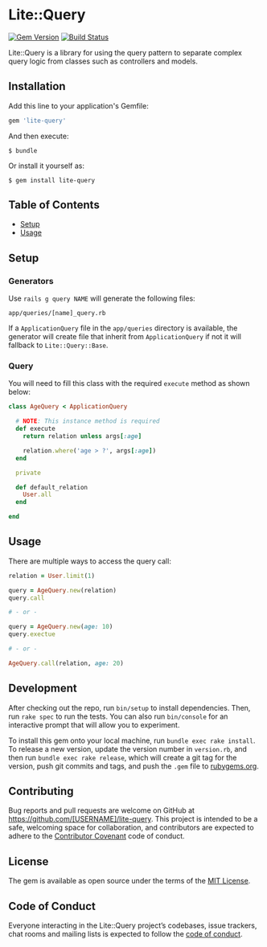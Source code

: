 # Lite::Query

[![Gem Version](https://badge.fury.io/rb/lite-query.svg)](http://badge.fury.io/rb/lite-query)
[![Build Status](https://travis-ci.org/drexed/lite-query.svg?branch=master)](https://travis-ci.org/drexed/lite-query)

Lite::Query is a library for using the query pattern to separate complex query
logic from classes such as controllers and models.

## Installation

Add this line to your application's Gemfile:

```ruby
gem 'lite-query'
```

And then execute:

    $ bundle

Or install it yourself as:

    $ gem install lite-query

## Table of Contents

* [Setup](#setup)
* [Usage](#usage)

## Setup

### Generators

Use `rails g query NAME` will generate the following files:

```erb
app/queries/[name]_query.rb
```

If a `ApplicationQuery` file in the `app/queries` directory is available, the
generator will create file that inherit from `ApplicationQuery` if not it will
fallback to `Lite::Query::Base`.

### Query

You will need to fill this class with the required `execute` method as shown below:

```ruby
class AgeQuery < ApplicationQuery

  # NOTE: This instance method is required
  def execute
    return relation unless args[:age]

    relation.where('age > ?', args[:age])
  end

  private

  def default_relation
    User.all
  end

end
```

## Usage

There are multiple ways to access the query call:

```ruby
relation = User.limit(1)

query = AgeQuery.new(relation)
query.call

# - or -

query = AgeQuery.new(age: 10)
query.exectue

# - or -

AgeQuery.call(relation, age: 20)
```

## Development

After checking out the repo, run `bin/setup` to install dependencies. Then, run `rake spec` to run the tests. You can also run `bin/console` for an interactive prompt that will allow you to experiment.

To install this gem onto your local machine, run `bundle exec rake install`. To release a new version, update the version number in `version.rb`, and then run `bundle exec rake release`, which will create a git tag for the version, push git commits and tags, and push the `.gem` file to [rubygems.org](https://rubygems.org).

## Contributing

Bug reports and pull requests are welcome on GitHub at https://github.com/[USERNAME]/lite-query. This project is intended to be a safe, welcoming space for collaboration, and contributors are expected to adhere to the [Contributor Covenant](http://contributor-covenant.org) code of conduct.

## License

The gem is available as open source under the terms of the [MIT License](https://opensource.org/licenses/MIT).

## Code of Conduct

Everyone interacting in the Lite::Query project’s codebases, issue trackers, chat rooms and mailing lists is expected to follow the [code of conduct](https://github.com/[USERNAME]/lite-query/blob/master/CODE_OF_CONDUCT.md).
